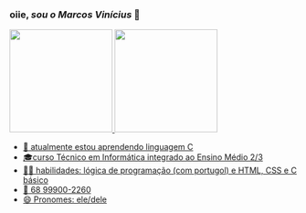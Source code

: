 ### oiie, *sou o Marcos Vinícius* 👋
 <div>
  <a href="https://github.com/MarcosVini753">
  <img height="180em" src="https://github-readme-stats.vercel.app/api?username=MarcosVini753&show_icons=true&theme=dark&include_all_commits=true&count_private=true"/>
  <img height="180em" src="https://github-readme-stats.vercel.app/api/top-langs/?username=Marcosvini753&layout=compact&langs_count=7&theme=dark"/>
</div>
  
- 🌱 atualmente estou aprendendo linguagem C
- 🎓curso Técnico em Informática integrado ao Ensino Médio 2/3
- 🐱‍💻 habilidades: lógica de programação (com portugol) e HTML, CSS e C básico 
- 📲 68 99900-2260
- 😄 Pronomes: ele/dele
